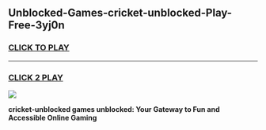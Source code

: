 
## Unblocked-Games-cricket-unblocked-Play-Free-3yj0n
<h3>
<a href="https://premium76.site?title=cricket-unblocked&ref=21A">CLICK TO PLAY</a></h3>
<hr>

<h3>
<a href="https://premium76.site?title=cricket-unblocked&ref=21A">CLICK 2 PLAY</a>
  
</h3>

<a href="https://premium76.site?title=cricket-unblocked&ref=21A"><img src="https://clearcache.store/games.png"></a>


**cricket-unblocked games unblocked: Your Gateway to Fun and Accessible Online Gaming**
